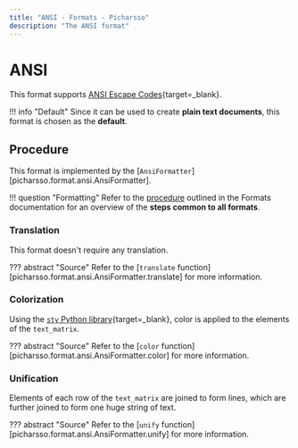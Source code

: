 ```yaml
---
title: "ANSI - Formats - Picharsso"
description: "The ANSI format"
---
```


# ANSI

This format supports [ANSI Escape Codes](https://en.wikipedia.org/wiki/ANSI_escape_code){target=_blank}.

!!! info "Default"
    Since it can be used to create **plain text documents**,
    this format is chosen as the **default**.

## Procedure

This format is implemented by the [`AnsiFormatter`][picharsso.format.ansi.AnsiFormatter].

!!! question "Formatting"
    Refer to the [procedure](./index.md#procedure) outlined in the Formats documentation
    for an overview of the **steps common to all formats**.

### Translation

This format doesn't require any translation.

??? abstract "Source"
    Refer to the [`translate` function][picharsso.format.ansi.AnsiFormatter.translate]
    for more information.

### Colorization

Using the [`sty` Python library](https://sty.mewo.dev/){target=_blank},
color is applied to the elements of the `text_matrix`.

??? abstract "Source"
    Refer to the [`color` function][picharsso.format.ansi.AnsiFormatter.color]
    for more information.

### Unification

Elements of each row of the `text_matrix` are joined to form
lines, which are further joined to form one huge string of text.

??? abstract "Source"
    Refer to the [`unify` function][picharsso.format.ansi.AnsiFormatter.unify]
    for more information.
